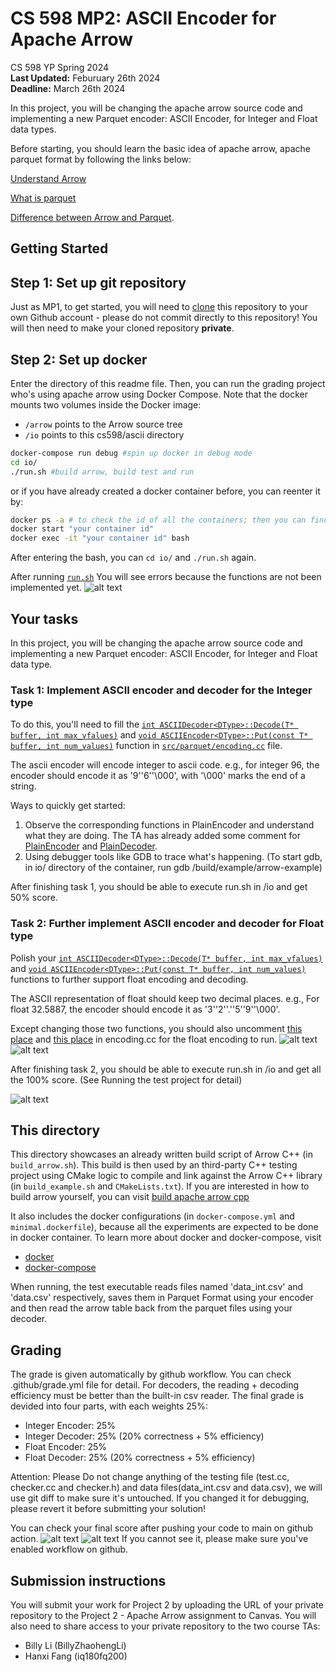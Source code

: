 # CS 598 MP2: ASCII Encoder for Apache Arrow

CS 598 YP Spring 2024\
**Last Updated:** Feburuary 26th 2024\
**Deadline:** March 26th 2024

In this project, you will be changing the apache arrow source code and implementing a new Parquet encoder: ASCII Encoder, for Integer and Float data types.

Before starting, you should learn the basic idea of apache arrow, apache parquet format by following the links below:

[Understand Arrow](https://arrow.apache.org/overview/)

[What is parquet](https://parquet.apache.org/docs/concepts/)

[Difference between Arrow and Parquet](https://arrow.apache.org/faq/#:~:text=Arrow%20data%20is%20not%20compressed,commonly%20used%20together%20in%20applications).

## Getting Started
## Step 1: Set up git repository
Just as MP1, to get started, you will need to [clone](https://docs.github.com/en/repositories/creating-and-managing-repositories/cloning-a-repository) this repository to your own Github account - please do not commit directly to this repository!
You will then need to make your cloned repository **private**. 

## Step 2: Set up docker
Enter the directory of this readme file. Then, you can run the grading project who's using apache arrow using Docker Compose. Note that the docker mounts two volumes inside the Docker image:
* `/arrow` points to the Arrow source tree
* `/io` points to this cs598/ascii directory

```bash
docker-compose run debug #spin up docker in debug mode
cd io/
./run.sh #build arrow, build test and run
```
or if you have already created a docker container before, you can reenter it by:

```bash
docker ps -a # to check the id of all the containers; then you can find the corresponding container id for the previous container
docker start "your container id"
docker exec -it "your container id" bash
```
After entering the bash, you can `cd io/` and `./run.sh` again.


After running [`run.sh`](https://github.com/illinoisdata/CS598-MP2-Apache-Arrow/blob/32af9b1cc85d249ec2ee181d459d232ffa7ba414/cpp/cs598/ascii/run.sh) You will see errors because the functions are not been implemented yet. 
![alt text](image-3.png)

## Your tasks
In this project, you will be changing the apache arrow source code and implementing a new Parquet encoder: ASCII Encoder, for Integer and Float data type.

### Task 1: Implement ASCII encoder and decoder for the Integer type
To do this, you'll need to fill the [`int ASCIIDecoder<DType>::Decode(T* buffer, int max_vfalues)`](https://github.com/illinoisdata/CS598-MP2-Apache-Arrow/blob/32af9b1cc85d249ec2ee181d459d232ffa7ba414/cpp/src/parquet/encoding.cc#L3180) and [`void ASCIIEncoder<DType>::Put(const T* buffer, int num_values)`](https://github.com/illinoisdata/CS598-MP2-Apache-Arrow/blob/32af9b1cc85d249ec2ee181d459d232ffa7ba414/cpp/src/parquet/encoding.cc#L3133) function in [`src/parquet/encoding.cc`](https://github.com/illinoisdata/CS598-MP2-Apache-Arrow/blob/32af9b1cc85d249ec2ee181d459d232ffa7ba414/cpp/src/parquet/encoding.cc#L3133) file.

The ascii encoder will encode integer to ascii code. e.g., for integer 96, the encoder should encode it as '9''6''\000', with '\000' marks the end of a string.

Ways to quickly get started: 
1. Observe the corresponding functions in PlainEncoder and understand what they are doing. The TA has already added some comment for [PlainEncoder](https://github.com/illinoisdata/CS598-MP2-Apache-Arrow/blob/e143d55496529e9541b1ca8f9826185bb0c1e470/cpp/src/parquet/encoding.cc#L178) and [PlainDecoder](https://github.com/illinoisdata/CS598-MP2-Apache-Arrow/blob/e143d55496529e9541b1ca8f9826185bb0c1e470/cpp/src/parquet/encoding.cc#L1107).
2. Using debugger tools like GDB to trace what's happening. (To start gdb, in io/ directory of the container, run gdb /build/example/arrow-example)

After finishing task 1, you should be able to execute run.sh in /io and get 50% score.

### Task 2: Further implement ASCII encoder and decoder for Float type
Polish your [`int ASCIIDecoder<DType>::Decode(T* buffer, int max_vfalues)`](https://github.com/illinoisdata/CS598-MP2-Apache-Arrow/blob/32af9b1cc85d249ec2ee181d459d232ffa7ba414/cpp/src/parquet/encoding.cc#L3180) and [`void ASCIIEncoder<DType>::Put(const T* buffer, int num_values)`](https://github.com/illinoisdata/CS598-MP2-Apache-Arrow/blob/32af9b1cc85d249ec2ee181d459d232ffa7ba414/cpp/src/parquet/encoding.cc#L3133) functions to further support float encoding and decoding. 

The ASCII representation of float should keep two decimal places. e.g., For float 32.5887, the encoder should encode it as '3''2''.''5''9''\000'. 

Except changing those two functions, you should also uncomment [this place](https://github.com/illinoisdata/CS598-MP2-Apache-Arrow/blob/e143d55496529e9541b1ca8f9826185bb0c1e470/cpp/src/parquet/encoding.cc#L3906) and [this place](https://github.com/illinoisdata/CS598-MP2-Apache-Arrow/blob/e143d55496529e9541b1ca8f9826185bb0c1e470/cpp/src/parquet/encoding.cc#L3990) in encoding.cc for the float encoding to run.
![alt text](image-4.png) ![alt text](image-5.png)

After finishing task 2, you should be able to execute run.sh in /io and get all the 100% score. (See Running the test project for detail)

![alt text](image.png)

## This directory

This directory showcases an already written build script of Arrow C++ (in `build_arrow.sh`).
This build is then used by an third-party C++ testing project
using CMake logic to compile and link against the Arrow C++ library
(in `build_example.sh` and `CMakeLists.txt`). If you are interested in how to build arrow yourself, you can visit [build apache arrow cpp](https://arrow.apache.org/docs/dev/developers/cpp/building.html#building-arrow-cpp)

It also includes the docker configurations (in `docker-compose.yml` and `minimal.dockerfile`), because all the experiments are expected to be done in docker container. To learn more about docker and docker-compose, visit 
- [docker](https://docker-curriculum.com/)
- [docker-compose](https://docs.docker.com/compose/)

When running, the test executable reads files named 'data_int.csv' and 'data.csv' respectively, saves them in Parquet Format using your encoder and then read the arrow table back from the parquet files using your decoder. 


## Grading
The grade is given automatically by github workflow. You can check .github/grade.yml file for detail. For decoders, the reading + decoding efficiency must be better than the built-in csv reader. The final grade is devided into four parts, with each weights 25%:

- Integer Encoder: 25%
- Integer Decoder: 25% (20% correctness + 5% efficiency)
- Float Encoder: 25%
- Float Decoder: 25% (20% correctness + 5% efficiency)

Attention: Please Do not change anything of the testing file (test.cc, checker.cc and checker.h) and data files(data_int.csv and data.csv), we will use git diff to make sure it's untouched. If you changed it for debugging, please revert it before submitting your solution! 

You can check your final score after pushing your code to main on github action.
![alt text](image-2.png) 
![alt text](image-1.png)
If you cannot see it, please make sure you've enabled workflow on github.

## Submission instructions

You will submit your work for Project 2 by uploading the URL of your private repository to the Project 2 - Apache Arrow assignment to Canvas. You will also need to share access to your private repository to the two course TAs:
- Billy Li (BillyZhaohengLi)
- Hanxi Fang (iq180fq200)







